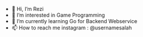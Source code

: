 - 👋 Hi, I’m Rezi
- 👀 I’m interested in Game Programming
- 🌱 I’m currently learning Go for Backend Webservice
- 📫 How to reach me instagram : @usernamesalah

<!---
usernamesalah/usernamesalah is a ✨ special ✨ repository because its `README.md` (this file) appears on your GitHub profile.
You can click the Preview link to take a look at your changes.
--->

